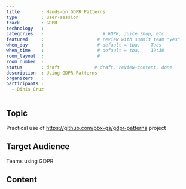 ```yaml
---
title        : Hands-on GDPR Patterns
type         : user-session
track        : GDPR
technology   :
categories   :                      # GDPR, Juice Shop, etc.
featured     :                    # review with summit team "yes"
when_day     :                    # default = tba,    Tues
when_time    :                    # default = tba,    19:30
room_layout  :                    #
room_number  :
status       : draft             # draft, review-content, done
description  : Using GDPR Patterns
organizers   :
participants :
  - Dinis Cruz
---
```


## Topic

Practical use of https://github.com/pbx-gs/gdpr-patterns project

## Target Audience

Teams using GDPR

## Content